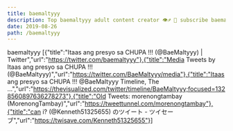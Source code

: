 ```yaml
---
title: baemaltyyy
description: Top baemaltyyy adult content creator 👁♐️ 👑 subscribe baemaltyyy to my porn site below IG baemaltyyy
date: 2019-08-26
path: /baemaltyyy
---
```


baemaltyyy
[{"title":"Itaas ang presyo sa CHUPA !!! (@BaeMaltyyy) | Twitter","url":"https://twitter.com/baemaltyyy"},{"title":"Media Tweets by Itaas ang presyo sa CHUPA !!! (@BaeMaltyyy)","url":"https://twitter.com/BaeMaltyyy/media"},{"title":"Itaas ang presyo sa CHUPA !!! @BaeMaltyyy Timeline, The ...","url":"https://thevisualized.com/twitter/timeline/BaeMaltyyy;focused=1328560897636278273"},{"title":"Old Tweets: morenongtambay (MorenongTambay)","url":"https://tweettunnel.com/morenongtambay"},{"title":"can i? (@Kenneth51325655) のツイート - ツイセーブ","url":"https://twisave.com/Kenneth51325655"}]

